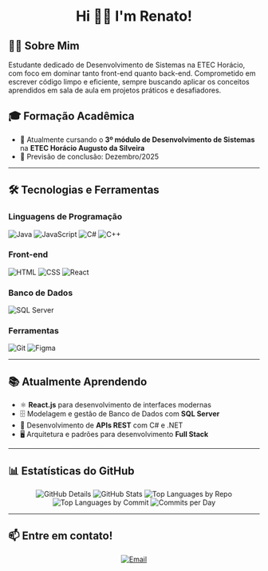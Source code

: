 <h1 align="center">Hi 👋🏻 I'm Renato!</h1>

## 👨‍💻 Sobre Mim
Estudante dedicado de Desenvolvimento de Sistemas na ETEC Horácio, com foco em dominar tanto front-end quanto back-end. Comprometido em escrever código limpo e eficiente, sempre buscando aplicar os conceitos aprendidos em sala de aula em projetos práticos e desafiadores.

## 🎓 Formação Acadêmica
- 🏫 Atualmente cursando o **3º módulo de Desenvolvimento de Sistemas** na **ETEC Horácio Augusto da Silveira**
- 📅 Previsão de conclusão: Dezembro/2025

---

## 🛠 Tecnologias e Ferramentas

### Linguagens de Programação
![Java](https://img.shields.io/badge/Java-ED8B00?style=for-the-badge&logo=openjdk&logoColor=white)
![JavaScript](https://img.shields.io/badge/JavaScript-F7DF1E?style=for-the-badge&logo=javascript&logoColor=black)
![C#](https://img.shields.io/badge/C%23-239120?style=for-the-badge&logo=csharp&logoColor=white)
![C++](https://img.shields.io/badge/C++-00599C?style=for-the-badge&logo=cplusplus&logoColor=white)

### Front-end
![HTML](https://img.shields.io/badge/HTML5-E34F26?style=for-the-badge&logo=html5&logoColor=white)
![CSS](https://img.shields.io/badge/CSS3-1572B6?style=for-the-badge&logo=css3&logoColor=white)
![React](https://img.shields.io/badge/React-20232A?style=for-the-badge&logo=react&logoColor=61DAFB)

### Banco de Dados
![SQL Server](https://img.shields.io/badge/SQL%20Server-CC2927?style=for-the-badge&logo=Microsoft%20SQL%20Server&logoColor=white)

### Ferramentas
![Git](https://img.shields.io/badge/Git-F05032?style=for-the-badge&logo=git&logoColor=white)
![Figma](https://img.shields.io/badge/Figma-F24E1E?style=for-the-badge&logo=figma&logoColor=white)

---

## 📚 Atualmente Aprendendo
- ⚛ **React.js** para desenvolvimento de interfaces modernas
- 🗄 Modelagem e gestão de Banco de Dados com **SQL Server**
- 🔗 Desenvolvimento de **APIs REST** com C# e .NET
- 🖥 Arquitetura e padrões para desenvolvimento **Full Stack**

---

## 📊 Estatísticas do GitHub

<div align="center">
  <img src="https://github-profile-summary-cards.vercel.app/api/cards/profile-details?username=RenatoCBarbosa&theme=transparent" alt="GitHub Details"/>
  <img src="https://github-profile-summary-cards.vercel.app/api/cards/stats?username=RenatoCBarbosa&theme=transparent" alt="GitHub Stats"/>
  <img src="https://github-profile-summary-cards.vercel.app/api/cards/repos-per-language?username=RenatoCBarbosa&theme=transparent" alt="Top Languages by Repo"/>
  <img src="https://github-profile-summary-cards.vercel.app/api/cards/most-commit-language?username=RenatoCBarbosa&theme=transparent" alt="Top Languages by Commit"/>
  <img src="https://github-profile-summary-cards.vercel.app/api/cards/productive-time?username=RenatoCBarbosa&theme=transparent&utcOffset=8" alt="Commits per Day"/>
</div>

---

## 📫 Entre em contato!
<div align="center">
  <a href="mailto:renatobarbosa279@hotmail.com">
    <img src="https://img.shields.io/badge/Email-0078D4?style=for-the-badge&logo=microsoft-outlook&logoColor=white" alt="Email"/>
  </a>
</div>
